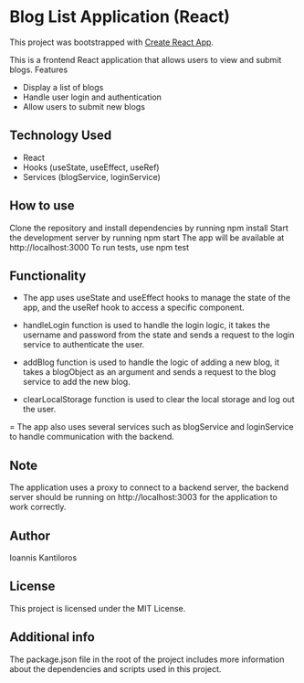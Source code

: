 # Blog List Application (React)

This project was bootstrapped with [Create React App](https://github.com/facebook/create-react-app).


This is a frontend React application that allows users to view and submit blogs.
Features

- Display a list of blogs
- Handle user login and authentication
- Allow users to submit new blogs

## Technology Used

- React
- Hooks (useState, useEffect, useRef)
- Services (blogService, loginService)

## How to use

Clone the repository and install dependencies by running npm install
Start the development server by running npm start
The app will be available at http://localhost:3000
To run tests, use npm test

## Functionality

- The app uses useState and useEffect hooks to manage the state of the app, and the useRef hook to access a specific component.

- handleLogin function is used to handle the login logic, it takes the username and password from the state and sends a request to the login service to authenticate the user.

- addBlog function is used to handle the logic of adding a new blog, it takes a blogObject as an argument and sends a request to the blog service to add the new blog.

- clearLocalStorage function is used to clear the local storage and log out the user.

= The app also uses several services such as blogService and loginService to handle communication with the backend.

## Note

The application uses a proxy to connect to a backend server, the backend server should be running on http://localhost:3003 for the application to work correctly.

## Author

Ioannis Kantiloros
## License

This project is licensed under the MIT License.


## Additional info

The package.json file in the root of the project includes more information about the dependencies and scripts used in this project.
